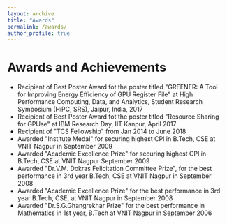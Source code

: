 ```yaml
---
layout: archive
title: "Awards"
permalink: /awards/
author_profile: true
---
```


Awards and Achievements
======

* Recipient of Best Poster Award fot the poster titled "GREENER: A Tool for Improving Energy Efficiency of GPU Register File" at High Performance Computing, Data, and Analytics, Student Research Symposium (HiPC, SRS), Jaipur, India, 2017
* Recipient of Best Poster Award fot the poster titled "Resource Sharing for GPUse" at IBM Research Day, IIT Kanpur, April 2017
* Recipient of "TCS Fellowship" from Jan 2014 to June 2018
* Awarded "Institute Medal" for securing highest CPI in B.Tech, CSE at VNIT Nagpur in September 2009
* Awarded "Academic Excellence Prize" for securing highest CPI in B.Tech, CSE at VNIT Nagpur September 2009
* Awarded "Dr.V.M. Dokras Felicitation Committee Prize", for the best performance in 3rd year B.Tech, CSE at VNIT Nagpur in September 2008
* Awarded "Academic Excellence Prize" for the best performance in 3rd year B.Tech, CSE, at VNIT Nagpur in September 2008
* Awarded "Dr.S.G.Ghangrekhar Prize" for the best performance in Mathematics in 1st year, B.Tech at VNIT Nagpur in September 2006


